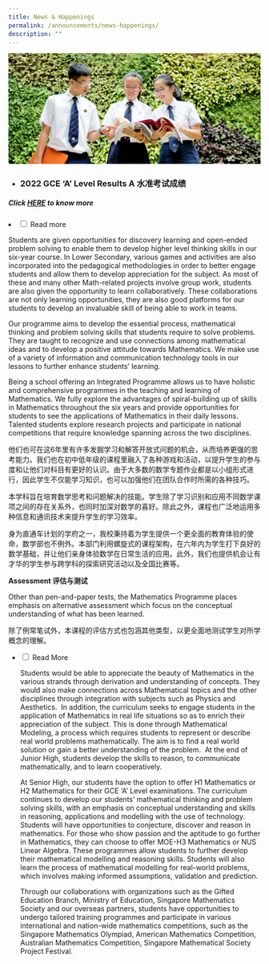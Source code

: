 ```yaml
---
title: News & Happenings
permalink: /announcements/news-happenings/
description: ""
---
```

![](/images/Homepage/masthead-announcement-school.jpg)

* ### 2022 GCE ‘A’ Level Results A 水准考试成绩
##### Click [HERE](https://dhs.edu.sg/school-website-announcements) to know more

 <li>
    <input type="checkbox" id="accordion2">
    <label for="accordion2">Read more</label>
    <div>
			
<p>Students are given opportunities for discovery learning and open-ended problem solving to enable them to develop higher level thinking skills in our six-year course. In Lower Secondary, various games and activities are also incorporated into the pedagogical methodologies in order to better engage students and allow them to develop appreciation for the subject. As most of these and many other Math-related projects involve group work, students are also given the opportunity to learn collaboratively. These collaborations are not only learning opportunities, they are also good platforms for our students to develop an invaluable skill of being able to work in teams.</p>
<p>Our programme aims to develop the essential process, mathematical thinking and problem solving skills that students require to solve problems. They are taught to recognize and use connections among mathematical ideas and to develop a positive attitude towards Mathematics. We make use of a variety of information and communication technology tools in our lessons to further enhance students&rsquo; learning.</p>
<p>Being a school offering an Integrated Programme allows us to have holistic and comprehensive programmes in the teaching and learning of Mathematics. We fully explore the advantages of spiral-building up of skills in Mathematics throughout the six years and provide opportunities for students to see the applications of Mathematics in their daily lessons. Talented students explore research projects and participate in national competitions that require knowledge spanning across the two disciplines.</p>
    </div>
	</li>

<p>他们也可在这6年里有许多发掘学习和解答开放式问题的机会，从而培养更强的思考能力。我们也在初中低年级的课程里融入了各种游戏和活动，以提升学生的参与度和让他们对科目有更好的认识。由于大多数的数学专题作业都是以小组形式进行，因此学生不仅能学习知识，也可以加强他们在团队合作时所需的各种技巧。</p>
<p>本学科旨在培育数学思考和问题解决的技能。学生除了学习识别和应用不同数学课项之间的存在关系外，也同时加深对数学的喜好。除此之外，课程也广泛地运用多种信息和通讯技术来提升学生的学习效率。</p>
<p>身为直通车计划的学府之一，我校秉持着为学生提供一个更全面的教育体验的使命，数学部也不例外。本部门利用螺旋式的课程架构，在六年内为学生打下良好的数学基础，并让他们亲身体验数学在日常生活的应用。此外，我们也提供机会让有才华的学生参与跨学科的探索研究活动以及全国比赛等。</p>
</ol>	
	


**Assessment 评估与测试**

Other than pen-and-paper tests, the Mathematics Programme places emphasis on alternative assessment which focus on the conceptual understanding of what has been learned.

除了例常笔试外，本课程的评估方式也包涵其他类型，以更全面地测试学生对所学概念的理解。


<ul class="jekyllcodex_accordion">
  <li>
    <input type="checkbox" id="accordion1">
    <label for="accordion1">Read More</label>
    <div>
			
<p>Students would be able to appreciate the beauty of Mathematics in the various strands through derivation and understanding of concepts. They would also make connections across Mathematical topics and the other disciplines through integration with subjects such as Physics and Aesthetics.&nbsp; In addition, the curriculum seeks to engage students in the application of Mathematics in real life situations so as to enrich their appreciation of the subject. This is done through Mathematical Modeling, a process which requires students to represent or describe real world problems mathematically. The aim is to find a real world solution or gain a better understanding of the problem.&nbsp; At the end of Junior High, students develop the skills to reason, to communicate mathematically, and to learn cooperatively.</p>
<p>At Senior High, our students have the option to offer H1 Mathematics or H2 Mathematics for their GCE &lsquo;A&rsquo; Level examinations. The curriculum continues to develop our students&rsquo; mathematical thinking and problem solving skills, with an emphasis on conceptual understanding and skills in reasoning, applications and modelling with the use of technology. Students will have opportunities to conjecture, discover and reason in mathematics. For those who show passion and the aptitude to go further in Mathematics, they can choose to offer MOE-H3 Mathematics or NUS Linear Algebra. These programmes allow students to further develop their mathematical modelling and reasoning skills. Students will also learn the process of mathematical modelling for real-world problems, which involves making informed assumptions, validation and prediction.</p>
<p>Through our collaborations with organizations such as the Gifted Education Branch, Ministry of Education, Singapore Mathematics Society and our overseas partners, students have opportunities to undergo tailored training programmes and participate in various international and nation-wide mathematics competitions, such as the Singapore Mathematics Olympiad, American Mathematics Competition, Australian Mathematics Competition, Singapore Mathematical Society Project Festival.</p>
